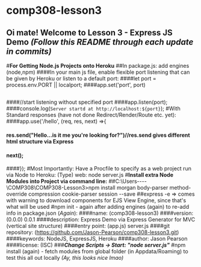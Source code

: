 # comp308-lesson3
## Oi mate! Welcome to Lesson 3 - Express JS Demo ***(Follow this README through each update in commits)***
#**For Getting Node.js Projects onto Heroku**
##In package.js: add engines (node,npm)
####In your main js file, enable flexible port listening that can be given by Heroku or listen to a default port:
####let port = process.env.PORT || localport; 
####app.set('port', port)
##
####//start listening without specified port
####app.listen(port);
####console.log(`Server startd at http://localhost:${port}`);
#With Standard responses (have not done Redirect/Render/Route etc. yet):
####app.use('/hello', (req, res, next) =>{
####      res.send("Hello...is it me you're looking for?")//res.send gives different html structure via Express
####  next();
####});
#Most Importantly: Have a Procfile to specify as a web project run via Node to Heroku: (Type) web: node server.js
#**Install extra Node Modules into Project via command line:**
##C:\Users\-\-\-\-\COMP308\COMP308-Lesson3>npm install morgan body-parser method-override compression cookie-parser session --save
##express -e => comes with warning to download components for EJS View Engine, since that's what will be used
#npm init - again after adding engines (again) to re-add info in package.json (*Again*):
####name: (comp308-lesson3)
####version: (0.0.0) 0.0.1
####description: Express Demo via Express Generator for MVC (vertical site structure)
####entry point: (app.js) server.js
####git repository: (https://github.com/Jason-Pearson/comp308-lesson3.git)
####keywords: NodeJS, ExpressJS, Heroku
####author: Jason Pearson
####license: (ISC)
###***Change Scripts -> Start: "node server.js"***
#npm install (again) - fetch modules from global folder (in Appdata/Roaming) to test this all out locally *(Ay, this looks nice lmao)*